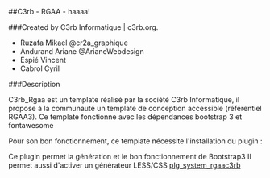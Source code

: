 ##C3rb - RGAA - haaaa!

###Created by C3rb Informatique | c3rb.org.

- Ruzafa Mikael @cr2a_graphique
- Andurand Ariane @ArianeWebdesign
- Espié Vincent
- Cabrol Cyril

###Description

C3rb_Rgaa est un template réalisé par la société C3rb Informatique, il propose à la communauté un template de conception accessible (référentiel RGAA3).
Ce template fonctionne avec les dépendances bootstrap 3 et fontawesome

Pour son bon fonctionnement, ce template nécessite l'installation du plugin :

Ce plugin permet la génération et le bon fonctionnement de Bootstrap3
Il permet aussi d'activer un générateur LESS/CSS
[plg_system_rgaac3rb](https://github.com/c3rb-org/plg_system_rgaac3rb)


